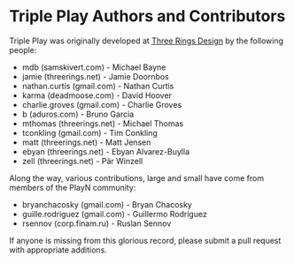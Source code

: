 # Triple Play Authors and Contributors

Triple Play was originally developed at [Three Rings Design] by the following people:

* mdb (samskivert.com) - Michael Bayne
* jamie (threerings.net) - Jamie Doornbos
* nathan.curtis (gmail.com) - Nathan Curtis
* karma (deadmoose.com) - David Hoover
* charlie.groves (gmail.com) - Charlie Groves
* b (aduros.com) - Bruno Garcia
* mthomas (threerings.net) - Michael Thomas
* tconkling (gmail.com) - Tim Conkling
* matt (threerings.net) - Matt Jensen
* ebyan (threerings.net) - Ebyan Alvarez-Buylla
* zell (threerings.net) - Pär Winzell

Along the way, various contributions, large and small have come from members of the PlayN
community:

* bryanchacosky (gmail.com) - Bryan Chacosky
* guille.rodriguez (gmail.com) - Guillermo Rodríguez
* rsennov (corp.finam.ru) - Ruslan Sennov

If anyone is missing from this glorious record, please submit a pull request with appropriate
additions.

[Three Rings Design]: https://en.wikipedia.org/wiki/Three_Rings_Design
